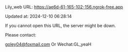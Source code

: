 Lily_web URL: https://ae6d-61-165-102-156.ngrok-free.app

Updated at: 2024-12-10 06:28:14

If you cannot open this URL, the server might be down.

Please contact: 

goley04@foxmail.com Or Wechat:GL_yeaH